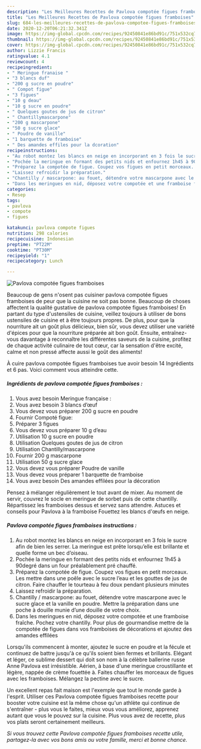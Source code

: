 ```yaml
---
description: "Les Meilleures Recettes de Pavlova compotée figues framboises"
title: "Les Meilleures Recettes de Pavlova compotée figues framboises"
slug: 684-les-meilleures-recettes-de-pavlova-compotee-figues-framboises
date: 2020-12-20T06:21:32.341Z
image: https://img-global.cpcdn.com/recipes/92450841e86bd91c/751x532cq70/pavlova-compotee-figues-framboises-photo-principale-de-la-recette.jpg
thumbnail: https://img-global.cpcdn.com/recipes/92450841e86bd91c/751x532cq70/pavlova-compotee-figues-framboises-photo-principale-de-la-recette.jpg
cover: https://img-global.cpcdn.com/recipes/92450841e86bd91c/751x532cq70/pavlova-compotee-figues-framboises-photo-principale-de-la-recette.jpg
author: Lizzie Francis
ratingvalue: 4.1
reviewcount: 4
recipeingredient:
- " Meringue franaise "
- "3 blancs duf"
- "200 g sucre en poudre"
- " Compot figue"
- "3 figues"
- "10 g deau"
- "10 g sucre en poudre"
- " Quelques goutes de jus de citron"
- " Chantillymascarpone"
- "200 g mascarpone"
- "50 g sucre glace"
- " Poudre de vanille"
- "1 barquette de framboise"
- " Des amandes effiles pour la dcoration"
recipeinstructions:
- "Au robot montez les blancs en neige en incorporant en 3 fois le sucre afin de bien les serrer. La meringue est prête lorsqu’elle est brillante et quelle forme un bec d’oiseau."
- "Pochée la meringue en formant des petits nids et enfournez 1h45 à 90degré dans un four préalablement pré chauffé."
- "Préparez la compotée de figue. Coupez vos figues en petit morceaux. Les mettre dans une poêle avec le sucre l’eau et les gouttes de jus de citron. Faire chauffer le tourteau à feu doux pendant plusieurs minutes"
- "Laissez refroidir la préparation."
- "Chantilly / mascarpone: au fouet, détendre votre mascarpone avec le sucre glace et la vanille en poudre. Mettre la préparation dans une poche à douille munie d’une douille de votre choix."
- "Dans les meringues en nid, déposez votre compotée et une framboise fraîche. Pochez votre chantilly. Pour plus de gourmandise mettre de la compotée de figues dans vos framboises de décorations et ajoutez des amandes effilées"
categories:
- Resep
tags:
- pavlova
- compote
- figues

katakunci: pavlova compote figues 
nutrition: 298 calories
recipecuisine: Indonesian
preptime: "PT22M"
cooktime: "PT30M"
recipeyield: "1"
recipecategory: Lunch

---
```



![Pavlova compotée figues framboises](https://img-global.cpcdn.com/recipes/92450841e86bd91c/751x532cq70/pavlova-compotee-figues-framboises-photo-principale-de-la-recette.jpg)

Beaucoup de gens n'osent pas cuisiner pavlova compotée figues framboises de peur que la cuisine ne soit pas bonne. Beaucoup de choses affectent la qualité gustative de pavlova compotée figues framboises! En partant du type d'ustensiles de cuisine, veillez toujours à utiliser de bons ustensiles de cuisine et à être toujours propres. De plus, pour que la nourriture ait un goût plus délicieux, bien sûr, vous devez utiliser une variété d'épices pour que la nourriture préparée ait bon goût. Ensuite, entraînez-vous davantage à reconnaître les différentes saveurs de la cuisine, profitez de chaque activité culinaire de tout cœur, car la sensation d'être excité, calme et non pressé affecte aussi le goût des aliments!

<!--inarticleads1-->

À cuire pavlova compotée figues framboises tue avoir besoin 14 Ingrédients et 6 pas. Voici comment vous atteindre cette.

##### Ingrédients de pavlova compotée figues framboises :

1. Vous avez besoin  Meringue française :
1. Vous avez besoin 3 blancs d’œuf
1. Vous devez vous préparer 200 g sucre en poudre
1. Fournir  Compoté figue:
1. Préparer 3 figues
1. Vous devez vous préparer 10 g d’eau
1. Utilisation 10 g sucre en poudre
1. Utilisation  Quelques goutes de jus de citron
1. Utilisation  Chantilly/mascarpone
1. Fournir 200 g mascarpone
1. Utilisation 50 g sucre glace
1. Vous devez vous préparer  Poudre de vanille
1. Vous devez vous préparer 1 barquette de framboise
1. Vous avez besoin  Des amandes effilées pour la décoration


Pensez à mélanger régulièrement le tout avant de mixer. Au moment de servir, couvrez le socle en meringue de sorbet puis de cette chantilly. Répartissez les framboises dessus et servez sans attendre. Astuces et conseils pour Pavlova à la framboise Fouettez les blancs d&#39;œufs en neige. 

<!--inarticleads2-->

##### Pavlova compotée figues framboises instructions :

1. Au robot montez les blancs en neige en incorporant en 3 fois le sucre afin de bien les serrer. La meringue est prête lorsqu’elle est brillante et quelle forme un bec d’oiseau.
1. Pochée la meringue en formant des petits nids et enfournez 1h45 à 90degré dans un four préalablement pré chauffé.
1. Préparez la compotée de figue. Coupez vos figues en petit morceaux. Les mettre dans une poêle avec le sucre l’eau et les gouttes de jus de citron. Faire chauffer le tourteau à feu doux pendant plusieurs minutes
1. Laissez refroidir la préparation.
1. Chantilly / mascarpone: au fouet, détendre votre mascarpone avec le sucre glace et la vanille en poudre. Mettre la préparation dans une poche à douille munie d’une douille de votre choix.
1. Dans les meringues en nid, déposez votre compotée et une framboise fraîche. Pochez votre chantilly. Pour plus de gourmandise mettre de la compotée de figues dans vos framboises de décorations et ajoutez des amandes effilées


Lorsqu&#39;ils commencent à monter, ajoutez le sucre en poudre et la fécule et continuez de battre jusqu&#39;à ce qu&#39;ils soient bien fermes et brillants. Elégant et léger, ce sublime dessert qui doit son nom à la célèbre ballerine russe Anne Pavlova est irrésistible. Aérien, à base d&#39;une meringue croustillante et légère, nappée de crème fouettée à. Faites chauffer les morceaux de figues avec les framboises. Mélangez la pectine avec le sucre. 

<!--inarticleads1-->

<p>
Un excellent repas fait maison est l'exemple que tout le monde garde à l'esprit. Utiliser ces Pavlova compotée figues framboises recette pour booster votre cuisine est la même chose qu'un athlète qui continue de s'entraîner - plus vous le faites, mieux vous vous améliorez, apprenez autant que vous le pouvez sur la cuisine. Plus vous avez de recette, plus vos plats seront certainement meilleurs.
</p>

<p>
<i>Si vous trouvez cette Pavlova compotée figues framboises recette utile, partagez-la avec vos bons amis ou votre famille, merci et bonne chance.</i>
</p>
